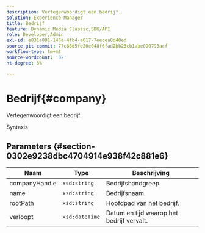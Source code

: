 ```yaml
---
description: Vertegenwoordigt een bedrijf.
solution: Experience Manager
title: Bedrijf
feature: Dynamic Media Classic,SDK/API
role: Developer,Admin
exl-id: e831a081-145a-4fb4-a617-7eecea8d40ed
source-git-commit: 77c88d5fe20e048f6fad2bb23cb1abe090793acf
workflow-type: tm+mt
source-wordcount: '32'
ht-degree: 3%

---
```


# Bedrijf{#company}

Vertegenwoordigt een bedrijf.

Syntaxis

## Parameters {#section-0302e9238dbc4704914e938f42c881e6}

| Naam | Type | Beschrijving |
|---|---|---|
| companyHandle | `xsd:string` | Bedrijfshandgreep. |
| name | `xsd:string` | Bedrijfsnaam. |
| rootPath | `xsd:string` | Hoofdpad van het bedrijf. |
| verloopt | `xsd:dateTime` | Datum en tijd waarop het bedrijf vervalt. |
